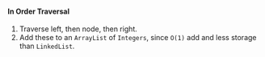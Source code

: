 #### In Order Traversal
1. Traverse left, then node, then right. 
2. Add these to an `ArrayList` of `Integers`, since `O(1)` add and less storage than `LinkedList`.
